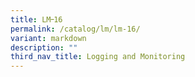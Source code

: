 ```yaml
---
title: LM᠆16
permalink: /catalog/lm/lm-16/
variant: markdown
description: ""
third_nav_title: Logging and Monitoring
---
```


